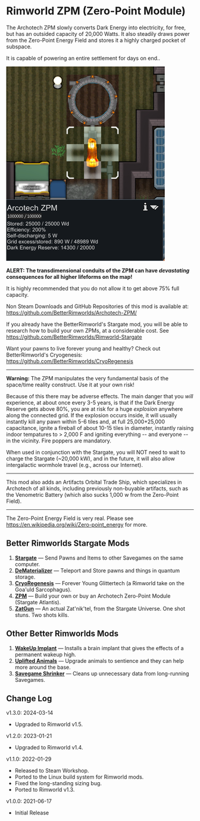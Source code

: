 # Rimworld ZPM (Zero-Point Module)

The Archotech ZPM slowly converts Dark Energy into electricity, for free, but has an outsided capacity of 20,000 Watts.
It also steadily draws power from the Zero-Point Energy Field and stores it a highly charged pocket of subspace.

It is capable of powering an entire settlement for days on end..

![Archotech ZPM](https://raw.githubusercontent.com/BetterRimworlds/ZPM/master/ZPM/About/Preview.png)

**ALERT: The transdimensional conduits of the ZPM can have *devastating* consequences for all higher lifeforms on the map!** 
        
It is highly recommended that you do not allow it to get above 75% full capacity.

Non Steam Downloads and GitHub Repositories of this mod is available at: https://github.com/BetterRimworlds/Archotech-ZPM/

If you already have the BetterRimworld's Stargate mod, you will be able to research how to build your own ZPMs, at a considerable
cost. See https://github.com/BetterRimworlds/Rimworld-Stargate

Want your pawns to live forever young and healthy? Check out BetterRimworld's Cryogenesis:
https://github.com/BetterRimworlds/CryoRegenesis

---

**Warning:** The ZPM manipulates the very fundamental basis of the space/time reality construct. Use it at your own risk!

Because of this there may be adverse effects. The main danger that you *will* experience, at about once every 3-5 years, 
is that if the Dark Energy Reserve gets above 80%, you are at risk for a huge *explosion* anywhere along the connected grid.
If the explosion occurs inside, it will usually instantly kill any pawn within 5-6 tiles and, at full 25,000+25,000 capacitance,
ignite a fireball of about 10-15 tiles in diameter, instantly raising indoor tempatures to > 2,000 F and igniting everything --
and everyone -- in the vicinity. Fire poppers are mandatory.

When used in conjunction with the Stargate, you will NOT need to wait to charge the Stargate (~20,000 kW), and in the future,
it will also allow intergalactic wormhole travel (e.g., across our Internet).

---

This mod also adds an Artifacts Orbital Trade Ship, which specializes in Archotech of all kinds, including previously non-buyable
artifacts, such as the Venometric Battery (which also sucks 1,000 w from the Zero-Point Field).

---

The Zero-Point Energy Field is very real. Please see https://en.wikipedia.org/wiki/Zero-point_energy for more.

## Better Rimworlds Stargate Mods

1. [**Stargate**](https://github.com/BetterRimworlds/Stargate) — Send Pawns and Items to other Savegames on the same computer.
2. [**DeMaterializer**](https://github.com/BetterRimworlds/DeMaterializer) — Teleport and Store pawns and things in quantum storage.
3. [**CryoRegenesis**](https://github.com/BetterRimworlds/CryoRegenesis) — Forever Young Glittertech (a Rimworld take on the Goa'uld Sarcophagus).
4. [**ZPM**](https://github.com/BetterRimworlds/ZPM) — Build your own or buy an Archotech Zero-Point Module (Stargate Atlantis).
5. [**ZatGun**](https://github.com/BetterRimworlds/ZatGun) — An actual Zat'nik'tel, from the Stargate Universe. One shot stuns. Two shots kills.

## Other Better Rimworlds Mods

1. [**WakeUp Implant**](https://github.com/BetterRimworlds/WakeUpImplant) — Installs a brain implant that gives the effects of a permanent wakeup high.
2. [**Uplifted Animals**](https://github.com/BetterRimworlds/UpliftedAnimals) — Upgrade animals to sentience and they can help more around the base.
3. [**Savegame Shrinker**]() — Cleans up unnecessary data from long-running Savegames.

## Change Log

v1.3.0: 2024-03-14
* Upgraded to Rimworld v1.5.

v1.2.0: 2023-01-21
* Upgraded to Rimworld v1.4.

v1.1.0: 2022-01-29
* Released to Steam Workshop.
* Ported to the Linux build system for Rimworld mods.
* Fixed the long-standing sizing bug.
* Ported to Rimworld v1.3.

v1.0.0: 2021-06-17
* Initial Release

